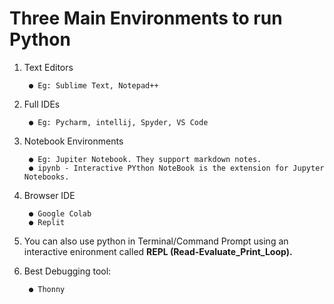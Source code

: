 # Three Main Environments to run Python

1. Text Editors

        ● Eg: Sublime Text, Notepad++

2. Full IDEs

        ● Eg: Pycharm, intellij, Spyder, VS Code

3. Notebook Environments

        ● Eg: Jupiter Notebook. They support markdown notes.
        ● ipynb - Interactive PYthon NoteBook is the extension for Jupyter Notebooks.

4. Browser IDE

        ● Google Colab
        ● Replit

5. You can also use python in Terminal/Command Prompt using an interactive enironment called **REPL (Read-Evaluate_Print_Loop).**

6. Best Debugging tool:

        ● Thonny
